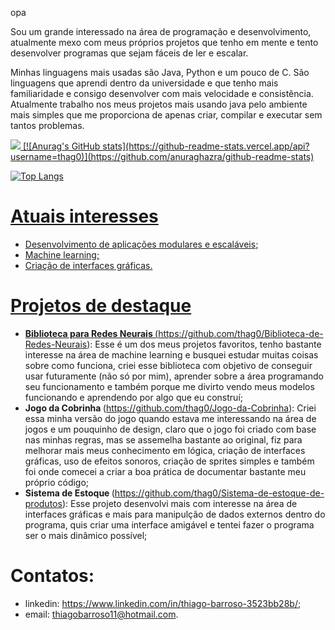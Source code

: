 opa

Sou um grande interessado na área de programação e desenvolvimento, atualmente mexo com meus próprios projetos que tenho em mente e tento desenvolver programas que sejam fáceis de ler e escalar.

Minhas linguagens mais usadas são Java, Python e um pouco de C. São linguagens que aprendi dentro da universidade e que tenho mais familiaridade e consigo desenvolver com mais velocidade e consistência. Atualmente trabalho nos meus projetos mais usando java pelo ambiente mais simples que me proporciona de apenas criar, compilar e executar sem tantos problemas.

<div>
 <a href="https://github.com/thag0">
  <img src="https://github-readme-stats.vercel.app/api?username=thag0)](https://github.com/anuraghazra/github-readme-stats">
  [![Anurag's GitHub stats](https://github-readme-stats.vercel.app/api?username=thag0)](https://github.com/anuraghazra/github-readme-stats)
</div>

![Top Langs](https://github-readme-stats.vercel.app/api/top-langs/?username=thag0&theme=tokyonight)

# Atuais interesses
- Desenvolvimento de aplicações modulares e escaláveis;
- Machine learning;
- Criação de interfaces gráficas.

# Projetos de destaque
 - <strong> Biblioteca para Redes Neurais </strong> (https://github.com/thag0/Biblioteca-de-Redes-Neurais): Esse é um dos meus projetos favoritos, tenho bastante interesse na área de machine learning e busquei estudar muitas coisas sobre como funciona, criei esse biblioteca com objetivo de conseguir usar futuramente (não só por mim), aprender sobre a área programando seu funcionamento e também porque me divirto vendo meus modelos funcionando e aprendendo por algo que eu construí;
 - <strong> Jogo da Cobrinha </strong> (https://github.com/thag0/Jogo-da-Cobrinha): Criei essa minha versão do jogo quando estava me interessando na área de jogos e um pouquinho de design, claro que o jogo foi criado com base nas minhas regras, mas se assemelha bastante ao original, fiz para melhorar mais meus conhecimento em lógica, criação de interfaces gráficas, uso de efeitos sonoros, criação de sprites simples e também foi onde comecei a criar a boa prática de documentar bastante meu próprio código;
 - <strong> Sistema de Estoque </strong> (https://github.com/thag0/Sistema-de-estoque-de-produtos): Esse projeto desenvolvi mais com interesse na área de interfaces gráficas e mais para manipulção de dados externos dentro do programa, quis criar uma interface amigável e tentei fazer o programa ser o mais dinâmico possível;


# Contatos:
- linkedin: https://www.linkedin.com/in/thiago-barroso-3523bb28b/;
- email: thiagobarroso11@hotmail.com.
